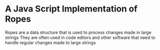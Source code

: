 # A Java Script Implementation of Ropes
Ropes are a data structure that is used to process changes made in large strings
They are often used in code editors and other software that need to handle regular
changes made to large strings
